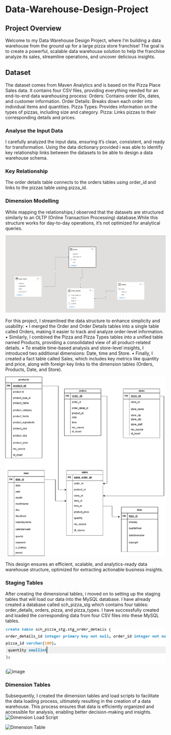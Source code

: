 # Data-Warehouse-Design-Project
## Project Overview 
Welcome to my Data Warehouse Design Project, where I’m building a data warehouse from the ground up for a large pizza store franchise! The goal is to create a powerful, scalable data warehouse solution to help the franchise analyze its sales, streamline operations, and uncover delicious insights.
## Dataset 
The dataset comes from Maven Analytics and is based on the Pizza Place Sales data. It contains four CSV files, providing everything needed for an end-to-end data warehousing process:
Orders: Contains order IDs, dates, and customer information.
Order Details: Breaks down each order into individual items and quantities.
Pizza Types: Provides information on the types of pizzas, including size and category.
Pizza: Links pizzas to their corresponding details and prices.
### Analyse the Input Data
I carefully analyzed the input data, ensuring it’s clean, consistent, and ready for transformation.
Using the data dictionary provided i was able to identify key relationship links between the datasets to be able to design a data warehouse schema.
### Key Relationship 
The order details table connects to the orders tables using order_id and links to the pizzas table using pizza_id.
### Dimension Modelling 
While mapping the relationships,I observed that the datasets are structured similarly to an OLTP (Online Transaction Processing) database.While this structure works for day-to-day operations, it’s not optimized for analytical queries.

![Alt Text](https://github.com/CynthiaKiplagat/Data-Warehouse-Design-Project/blob/main/Existing%20Model%20in%20CSV%20.PNG)

For this project, I streamlined the data structure to enhance simplicity and usability:
•	I merged the Order and Order Details tables into a single table called Orders, making it easier to track and analyze order-level information.
•	Similarly, I combined the Pizza and Pizza Types tables into a unified table named Products, providing a consolidated view of all product-related details.
•	To enable time-based analysis and store-level insights, I introduced two additional dimensions: Date, time and Store.
•	Finally, I created a fact table called Sales, which includes key metrics like quantity and price, along with foreign key links to the dimension tables (Orders, Products, Date, and Store).

![Alt Text](https://github.com/CynthiaKiplagat/Data-Warehouse-Design-Project/blob/main/Dimension%20Modelling.drawio.png)

This design ensures an efficient, scalable, and analytics-ready data warehouse structure, optimized for extracting actionable business insights.
### Staging Tables 
After creating the dimensional tables, i moved on to setting up the staging tables that will load our data into the MySQL database. I have already created a database called sch_pizza_stg which contains four tables: order_details, orders, pizza, and pizza_types. I have successfully created and loaded the corresponding data from four CSV files into these MySQL tables.

![Alt Text](https://github.com/CynthiaKiplagat/Data-Warehouse-Design-Project/blob/main/Order%20Details.PNG)

(![image](https://github.com/user-attachments/assets/e7d74f7b-9338-4fbf-8fe0-10bc2c04c673)
### Dimension Tables 
Subsequently, I created the dimension tables and load scripts to facilitate the data loading process, ultimately resulting in the creation of a data warehouse. This process ensures that data is efficiently organized and accessible for analysis, enabling better decision-making and insights.
<img width="484" alt="Dimension Load Script" src="https://github.com/user-attachments/assets/fa7fcb1e-d215-4ae4-be5c-5b90ca98c5ac" />

<img width="265" alt="Dimension Table" src="https://github.com/user-attachments/assets/0db52854-cc6d-4b59-8beb-a7de092de6c7" />











